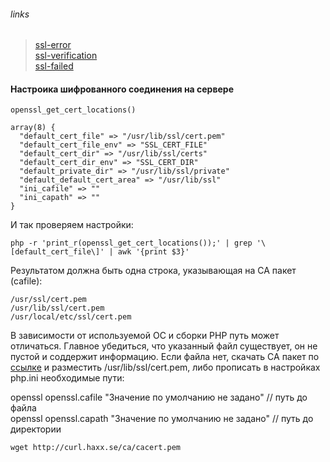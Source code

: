 ###### links

> [ssl-error](https://stackoverflow.com/questions/32211301/ssl-error-ssl3-get-server-certificatecertificate-verify-failed)  
> [ssl-verification](https://forum.directadmin.com/threads/ssl-certificate-verification-on-php-5-6.50885)  
> [ssl-failed](https://www.dahelp.ru/zametki/php-56-ssl-operation-failed-with-code-1)  

#### Настроика шифрованного соединения на сервере
````
openssl_get_cert_locations()

array(8) {
  "default_cert_file" => "/usr/lib/ssl/cert.pem"
  "default_cert_file_env" => "SSL_CERT_FILE"
  "default_cert_dir" => "/usr/lib/ssl/certs"
  "default_cert_dir_env" => "SSL_CERT_DIR"
  "default_private_dir" => "/usr/lib/ssl/private"
  "default_default_cert_area" => "/usr/lib/ssl"
  "ini_cafile" => ""
  "ini_capath" => ""
}
````

И так проверяем настройки:
````
php -r 'print_r(openssl_get_cert_locations());' | grep '\[default_cert_file\]' | awk '{print $3}'
````

Результатом должна быть одна строка, указывающая на CA пакет (cafile):
````
/usr/ssl/cert.pem
/usr/lib/ssl/cert.pem
/usr/local/etc/ssl/cert.pem
````

В зависимости от используемой ОС и сборки PHP путь может отличаться. Главное убедиться,
что указанный файл существует, он не пустой и соддержит информацию. Если файла нет,
скачать CA пакет по [ссылке](http://curl.haxx.se/ca/cacert.pem) и разместить
/usr/lib/ssl/cert.pem, либо прописать в настройках php.ini необходимые пути:

openssl openssl.cafile "Значение по умолчанию не задано" // путь до файла  
openssl openssl.capath "Значение по умолчанию не задано" // путь до директории

    wget http://curl.haxx.se/ca/cacert.pem
